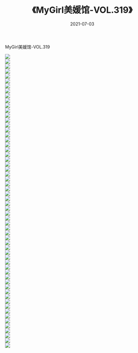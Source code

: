 ﻿---
layout: post
title:  《MyGirl美媛馆-VOL.319》
date:   2021-07-03
img: http://img.660000.xyz/Sharelink/网络美图/2021/MyGirl美媛馆-VOL.319/000.jpg
categories: [美女, 清纯, 唯美]
---

MyGirl美媛馆-VOL.319

  ![](http://img.660000.xyz/Sharelink/网络美图/2021/MyGirl美媛馆-VOL.319/001.jpg) <br> ![](http://img.660000.xyz/Sharelink/网络美图/2021/MyGirl美媛馆-VOL.319/002.jpg) <br> ![](http://img.660000.xyz/Sharelink/网络美图/2021/MyGirl美媛馆-VOL.319/003.jpg) <br> ![](http://img.660000.xyz/Sharelink/网络美图/2021/MyGirl美媛馆-VOL.319/004.jpg) <br> ![](http://img.660000.xyz/Sharelink/网络美图/2021/MyGirl美媛馆-VOL.319/005.jpg) <br> ![](http://img.660000.xyz/Sharelink/网络美图/2021/MyGirl美媛馆-VOL.319/006.jpg) <br> ![](http://img.660000.xyz/Sharelink/网络美图/2021/MyGirl美媛馆-VOL.319/007.jpg) <br> ![](http://img.660000.xyz/Sharelink/网络美图/2021/MyGirl美媛馆-VOL.319/008.jpg) <br> ![](http://img.660000.xyz/Sharelink/网络美图/2021/MyGirl美媛馆-VOL.319/009.jpg) <br> ![](http://img.660000.xyz/Sharelink/网络美图/2021/MyGirl美媛馆-VOL.319/010.jpg) <br> ![](http://img.660000.xyz/Sharelink/网络美图/2021/MyGirl美媛馆-VOL.319/011.jpg) <br> ![](http://img.660000.xyz/Sharelink/网络美图/2021/MyGirl美媛馆-VOL.319/012.jpg) <br> ![](http://img.660000.xyz/Sharelink/网络美图/2021/MyGirl美媛馆-VOL.319/013.jpg) <br> ![](http://img.660000.xyz/Sharelink/网络美图/2021/MyGirl美媛馆-VOL.319/014.jpg) <br> ![](http://img.660000.xyz/Sharelink/网络美图/2021/MyGirl美媛馆-VOL.319/015.jpg) <br> ![](http://img.660000.xyz/Sharelink/网络美图/2021/MyGirl美媛馆-VOL.319/016.jpg) <br> ![](http://img.660000.xyz/Sharelink/网络美图/2021/MyGirl美媛馆-VOL.319/017.jpg) <br> ![](http://img.660000.xyz/Sharelink/网络美图/2021/MyGirl美媛馆-VOL.319/018.jpg) <br> ![](http://img.660000.xyz/Sharelink/网络美图/2021/MyGirl美媛馆-VOL.319/019.jpg) <br> ![](http://img.660000.xyz/Sharelink/网络美图/2021/MyGirl美媛馆-VOL.319/020.jpg) <br> ![](http://img.660000.xyz/Sharelink/网络美图/2021/MyGirl美媛馆-VOL.319/021.jpg) <br> ![](http://img.660000.xyz/Sharelink/网络美图/2021/MyGirl美媛馆-VOL.319/022.jpg) <br> ![](http://img.660000.xyz/Sharelink/网络美图/2021/MyGirl美媛馆-VOL.319/023.jpg) <br> ![](http://img.660000.xyz/Sharelink/网络美图/2021/MyGirl美媛馆-VOL.319/024.jpg) <br> ![](http://img.660000.xyz/Sharelink/网络美图/2021/MyGirl美媛馆-VOL.319/025.jpg) <br> ![](http://img.660000.xyz/Sharelink/网络美图/2021/MyGirl美媛馆-VOL.319/026.jpg) <br> ![](http://img.660000.xyz/Sharelink/网络美图/2021/MyGirl美媛馆-VOL.319/027.jpg) <br> ![](http://img.660000.xyz/Sharelink/网络美图/2021/MyGirl美媛馆-VOL.319/028.jpg) <br> ![](http://img.660000.xyz/Sharelink/网络美图/2021/MyGirl美媛馆-VOL.319/029.jpg) <br> ![](http://img.660000.xyz/Sharelink/网络美图/2021/MyGirl美媛馆-VOL.319/030.jpg) <br> ![](http://img.660000.xyz/Sharelink/网络美图/2021/MyGirl美媛馆-VOL.319/031.jpg) <br> ![](http://img.660000.xyz/Sharelink/网络美图/2021/MyGirl美媛馆-VOL.319/032.jpg) <br> ![](http://img.660000.xyz/Sharelink/网络美图/2021/MyGirl美媛馆-VOL.319/033.jpg) <br> ![](http://img.660000.xyz/Sharelink/网络美图/2021/MyGirl美媛馆-VOL.319/034.jpg) <br> ![](http://img.660000.xyz/Sharelink/网络美图/2021/MyGirl美媛馆-VOL.319/035.jpg) <br> ![](http://img.660000.xyz/Sharelink/网络美图/2021/MyGirl美媛馆-VOL.319/036.jpg) <br> ![](http://img.660000.xyz/Sharelink/网络美图/2021/MyGirl美媛馆-VOL.319/037.jpg) <br> ![](http://img.660000.xyz/Sharelink/网络美图/2021/MyGirl美媛馆-VOL.319/038.jpg) <br> ![](http://img.660000.xyz/Sharelink/网络美图/2021/MyGirl美媛馆-VOL.319/039.jpg) <br> ![](http://img.660000.xyz/Sharelink/网络美图/2021/MyGirl美媛馆-VOL.319/040.jpg) <br> ![](http://img.660000.xyz/Sharelink/网络美图/2021/MyGirl美媛馆-VOL.319/041.jpg) <br> ![](http://img.660000.xyz/Sharelink/网络美图/2021/MyGirl美媛馆-VOL.319/042.jpg) <br> ![](http://img.660000.xyz/Sharelink/网络美图/2021/MyGirl美媛馆-VOL.319/043.jpg) <br> ![](http://img.660000.xyz/Sharelink/网络美图/2021/MyGirl美媛馆-VOL.319/044.jpg) <br> ![](http://img.660000.xyz/Sharelink/网络美图/2021/MyGirl美媛馆-VOL.319/045.jpg) <br> ![](http://img.660000.xyz/Sharelink/网络美图/2021/MyGirl美媛馆-VOL.319/046.jpg) <br> ![](http://img.660000.xyz/Sharelink/网络美图/2021/MyGirl美媛馆-VOL.319/047.jpg) <br> ![](http://img.660000.xyz/Sharelink/网络美图/2021/MyGirl美媛馆-VOL.319/048.jpg) <br> ![](http://img.660000.xyz/Sharelink/网络美图/2021/MyGirl美媛馆-VOL.319/049.jpg) <br> ![](http://img.660000.xyz/Sharelink/网络美图/2021/MyGirl美媛馆-VOL.319/050.jpg) <br> ![](http://img.660000.xyz/Sharelink/网络美图/2021/MyGirl美媛馆-VOL.319/051.jpg) <br> ![](http://img.660000.xyz/Sharelink/网络美图/2021/MyGirl美媛馆-VOL.319/052.jpg) <br> ![](http://img.660000.xyz/Sharelink/网络美图/2021/MyGirl美媛馆-VOL.319/053.jpg) <br> ![](http://img.660000.xyz/Sharelink/网络美图/2021/MyGirl美媛馆-VOL.319/054.jpg) <br> ![](http://img.660000.xyz/Sharelink/网络美图/2021/MyGirl美媛馆-VOL.319/055.jpg) <br> ![](http://img.660000.xyz/Sharelink/网络美图/2021/MyGirl美媛馆-VOL.319/056.jpg) <br> ![](http://img.660000.xyz/Sharelink/网络美图/2021/MyGirl美媛馆-VOL.319/057.jpg) <br> ![](http://img.660000.xyz/Sharelink/网络美图/2021/MyGirl美媛馆-VOL.319/058.jpg) <br> ![](http://img.660000.xyz/Sharelink/网络美图/2021/MyGirl美媛馆-VOL.319/059.jpg) <br> ![](http://img.660000.xyz/Sharelink/网络美图/2021/MyGirl美媛馆-VOL.319/060.jpg) <br>